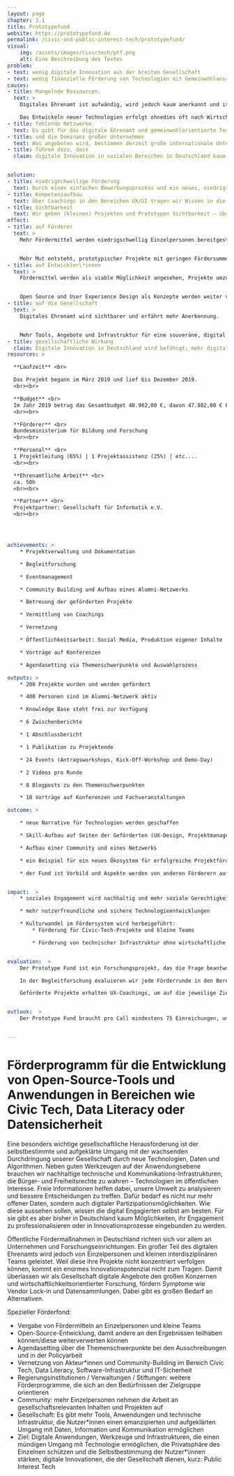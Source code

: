 ```yaml
---
layout: page
chapter: 3.1
title: Prototypefund
website: https://prototypefund.de
permalink: /civic-und-public-interest-tech/prototypefund/
visual:
    img: /assets/images/civictech/ptf.png
    alt: Eine Beschreibung des Textes
problem:
- text: wenig digitale Innovation aus der breiten Gesellschaft
- text: wenig finanzielle Förderung von Technologien mit Gemeinwohlansatz
causes:
- title: Mangelnde Ressourcen,
  text: >
    Digitales Ehrenamt ist aufwändig, wird jedoch kaum anerkannt und ist auf gängingem Wege nicht finanzierbar.

    Das Entwickeln neuer Technologien erfolgt ohnedies oft nach Wirtschaftlichkeits- oder Datenverwertbarkeitsgesichtspunkten.
- title: fehlende Netzwerke
  text: Es gibt für das digitale Ehrenamt und gemeinwohlorientierte Technologieentwicklung kaum Netzwerke, die sich für eine Verbesserung der Situation einsetzen können.
- title: und die Dominanz großer Unternehmen
  text: Was angeboten wird, bestimmen derzeit große internationale Unternehmen oder Kapitalgeber. Das Wissen darüber, was benötigt wird und skaliert, liegt bei der Gesellschaft, wird aber nicht einbezogen.
- title: führen dazu, dass
  claim: digitale Innovation in sozialen Bereichen in Deutschland kaum stattfindet und viele Technologien/Werkzeuge in den „Überwachungskapitalismus“ eingebunden sind und somit keine nachhaltigen und sicheren alternativen Infrastrukturen existieren.


solution:
- title: niedrigschwellige Förderung
  text: Durch einen einfachen Bewerbungsprozess und ein neues, niedrigschwelliges Förderverfahren zeigen wir, dass die Förderung digitaler Innovationen aus der Gesellschaft möglich ist.
- title: Kompetenzaufbau
  text: Über Coachings in den Bereichen UX/UI tragen wir Wissen in die Open-Source-Community, die auch bei der Umsetzung weiterer Projekte helfen kann.
- title: Sichtbarkeit
  text: Wir geben (kleinen) Projekten und Prototypen Sichtbarkeit – über unsere Webseite, Medien, Konferenzen und andere Veranstaltungen sowie aktive Vernetzungsarbeit.
effect:
- title: auf Förderer
  text: >
    Mehr Fördermittel werden niedrigschwellig Einzelpersonen bereitgestellt.


    Mehr Mut entsteht, prototypischer Projekte mit geringen Fördersummen zu fördern.
- title: auf Entwickler\*innen
  text: >
    Fördermittel werden als viable Möglichkeit angesehen, Projekte umzusetzen.


    Open Source und User Experience Design als Konzepte werden weiter verbreitet.
- title: auf die Gesellschaft
  text: >
    Digitales Ehrenamt wird sichtbarer und erfährt mehr Anerkennung.


    Mehr Tools, Angebote und Infrastruktur für eine souveräne, digital handlungsfähige, informierte Gesellschaft entstehen.
- title: gesellschaftliche Wirkung
  claim: Digitale Innovation in Deutschland wird befähigt; mehr digitale Tools und sichere Infrastruktur werden für die Gesellschaft geschaffen.
resources: >

  **Laufzeit** <br>

  Das Projekt begann im März 2019 ​und lief bis Dezember 2019.
  <br><br>

  **Budget** <br>
  Im Jahr 2019 betrug das Gesamtbudget 48.982,00 €, davon 47.882,00 € Personalmittel und 1.100,00 € Sachkosten. Das Projekt war zu 100% finanziert.
  <br><br>

  **Förderer** <br>
  Bundesministerium für Bildung und Forschung
  <br><br>

  **Personal** <br>
  1 Projektleitung (65%) | 1 Projektassistenz (25%) | etc....
  <br><br>

  **Ehrenamtliche Arbeit** <br>
  ca. 50h
  <br><br>

  **Partner** <br>
  Projektpartner: Gesellschaft für Informatik e.V.
  <br><br>




achievements: >
    * Projektverwaltung und Dokumentation

    * Begleitforschung

    * Eventmanagement

    * Community Building und Aufbau eines Alumni-Netzwerks

    * Betreuung der geförderten Projekte

    * Vermittlung von Coachings

    * Vernetzung

    * Öffentlichkeitsarbeit: Social Media, Produktion eigener Inhalte

    * Vorträge auf Konferenzen

    * Agendasetting via Themenschwerpunkte und Auswahlprozess

outputs: >
    * 200 Projekte wurden und werden gefördert

    * 400 Personen sind im Alumni-Netzwerk aktiv

    * Knowledge Base steht frei zur Verfügung

    * 6 Zwischenberichte

    * 1 Abschlussbericht

    * 1 Publikation zu Projektende

    * 24 Events (Antragsworkshops, Kick-Off-Workshop und Demo-Day)

    * 2 Videos pro Runde

    * 8 Blogposts zu den Themenschwerpunkten

    * 10 Vorträge auf Konferenzen und Fachveranstaltungen

outcome: >

    * neue Narrative für Technologien werden geschaffen

    * Skill-Aufbau auf Seiten der Geförderten (UX-Design, Projektmanagement etc.)

    * Aufbau einer Community und eines Netzwerks

    * ein Beispiel für ein neues Ökosystem für erfolgreiche Projektförderung wird gesetzt

    * der Fund ist Vorbild und Aspekte werden von anderen Förderern aufgegriffen


impact:  >
    * soziales Engagement wird nachhaltig und mehr soziale Gerechtigkeit und Chancengleichheit entsteht

    * mehr nutzerfreundliche und sichere Technologieentwicklungen

    * Kulturwandel im Fördersystem wird herbeigeführt:
        * Förderung für Civic-Tech-Projekte und kleine Teams

        * Förderung von technischer Infrastruktur ohne wirtschaftliche Interessen


evaluation:  >
    Der Prototype Fund ist ein Forschungsprojekt, das die Frage beantworten will, wie neue Zielgruppen für öffentliche Fördergelder erschlossen werden können und wie die öffentlichen Fördermaßnahmen so angepasst werden können, dass sie für neue Zielgruppen auch viabel sind. Im Zuge der aktuellen Diskussion über Innovationsförderung sind Einzelpersonen und kleine Teams die Zielgruppe des Prototype Funds, für die es bisher keine niedrigschwellige öffentliche Förderung gibt. Der Prototype Fund richtet sich gezielt an Softwareentwickler\*innen und kleine, interdisziplinäre Teams, die gesellschaftliche Themen vorantreiben.

    In der Begleitforschung evaluieren wir jede Förderrunde in den Bereichen Outreach, Bewerbungs- und Bewertungsprozess sowie mit Blick auf die Umsetzungsphase und passen von Runde zu Runde die Modalitäten weiter an. Besonders hervorzuheben ist hier der Anstieg der Förderquote von 60% auf 95%, wodurch sich der notwendige Eigenanteil für die Projekte deutlich verringert hat.

    Geförderte Projekte erhalten UX-Coachings, um auf die jeweilige Zielgruppe angepasst und besser für sie nutzbar zu werden. Die Coachings wurden von den geförderten Projekten durchweg positiv evaluiert. Zusätzlich dazu wollen wir nun auch Coachings in den Bereichen Kommunikation und Außendarstellung sowie Finanzen anbieten.


outlook:  >
    Der Prototype Fund braucht pro Call mindestens 75 Einreichungen, um fortgeführt zu werden. Mit Blick auf die bisher hohen Einreichungszahlen müssen wir um die Fortführung nicht fürchten. Aufgrund des großen Rücklaufs den ersten beiden Runden wurde das Projekt im Sommer 2017 um zwei Jahre und vier weitere Runden verlängert. Deshalb legen wir ein Augenmerk darauf, mit jedem Call neue Zielgruppen anzusprechen und das Feld der Einreichenden zu diversifizieren.


---
```



# Förderprogramm für die Entwicklung von Open-Source-Tools und Anwendungen in Bereichen wie Civic Tech, Data Literacy oder Datensicherheit

Eine besonders wichtige gesellschaftliche Herausforderung ist der selbstbestimmte und aufgeklärte Umgang mit der wachsenden Durchdringung unserer Gesellschaft durch neue Technologien, Daten und Algorithmen. Neben guten Werkzeugen auf der Anwendungsebene brauchen wir nachhaltige technische und Kommunikations-Infrastrukturen, die Bürger- und Freiheitsrechte zu wahren – Technologien im öffentlichen Interesse. Freie Informationen helfen dabei, unsere Umwelt zu analysieren und bessere Entscheidungen zu treffen. Dafür bedarf es nicht nur mehr offener Daten, sondern auch digitaler Partizipationsmöglichkeiten. Wie diese aussehen sollen, wissen die digital Engagierten selbst am besten. Für sie gibt es aber bisher in Deutschland kaum Möglichkeiten, ihr Engagement zu professionalisieren oder in Innovationsprozesse eingebunden zu werden.

Öffentliche Fördermaßnahmen in Deutschland richten sich vor allem an Unternehmen und Forschungseinrichtungen. Ein großer Teil des digitalen Ehrenamts wird jedoch von Einzelpersonen und kleinen interdisziplinären Teams geleistet. Weil diese ihre Projekte nicht konzentriert verfolgen können, kommt ein enormes Innovationspotenzial nicht zum Tragen. Damit überlassen wir als Gesellschaft digitale Angebote den großen Konzernen und wirtschaftlichkeitsorientierter Forschung, fördern Symptome wie Vendor Lock-in und Datensammlungen. Dabei gibt es großen  Bedarf an Alternativen.

Spezieller Förderfond: 
* Vergabe von Fördermitteln an Einzelpersonen und kleine Teams
* Open-Source-Entwicklung, damit andere an den Ergebnissen teilhaben können/diese weiterverwerten können
* Agendasetting über die Themenschwerpunkte bei den Ausschreibungen und in der Policyarbeit
* Vernetzung von Akteur\*innen und Community-Building im Bereich Civic Tech, Data Literacy, Software-Infrastruktur und IT-Sicherheit 
* Regierungsinstitutionen / Verwaltungen / Stiftungen: weitere Förderprogramme, die sich an den Bedürfnissen der Zielgruppe orientieren
* Community: mehr Einzelpersonen nehmen die Arbeit an gesellschaftsrelevanten Inhalten und Projekten auf
* Gesellschaft: Es gibt mehr Tools, Anwendungen und technische Infrastruktur, die Nutzer\*innen einen emanzipierten und aufgeklärten Umgang mit Daten, Information und Kommunikation ermöglichen
* Ziel: Digitale Anwendungen, Werkzeuge und Infrastrukturen, die  einen mündigen Umgang mit Technologie ermöglichen, die Privatsphäre des Einzelnen schützen und die Selbstbestimmung der Nutzer*\innen stärken; digitale Innovationen, die der Gesellschaft dienen, kurz: Public Interest Tech
